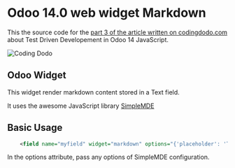 # Odoo 14.0 web widget Markdown
This the source code for the [part 3 of the article written on codingdodo.com](https://codingdodo.com) about Test Driven Developement in Odoo 14 JavaScript.

![Coding Dodo](https://res.cloudinary.com/phildl-cloudinary/image/upload/w_200/v1617638212/codingdodo/Coding_Dodo_rplksw.png)
## Odoo Widget
This widget render markdown content stored in a Text field.

It uses the awesome JavaScript library [SimpleMDE](https://simplemde.com/)

## Basic Usage

```xml
    <field name="myfield" widget="markdown" options="{'placeholder': 'Type content here'}">
```

In the options attribute, pass any options of SimpleMDE configuration.
